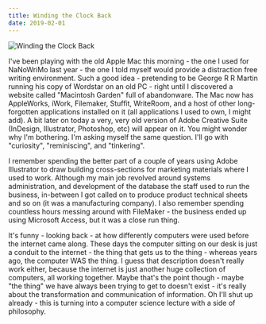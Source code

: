 ```yaml
---
title: Winding the Clock Back
date: 2019-02-01
---
```


![Winding the Clock Back](https://source.unsplash.com/Pll7AP6NFpY/1600x900)

I've been playing with the old Apple Mac this morning - the one I used for NaNoWriMo last year - the one I told myself would provide a distraction free writing environment. Such a good idea - pretending to be George R R Martin running his copy of Wordstar on an old PC - right until I discovered a website called "Macintosh Garden" full of abandonware. The Mac now has AppleWorks, iWork, Filemaker, Stuffit, WriteRoom, and a host of other long-forgotten applications installed on it (all applications I used to own, I might add). A bit later on today a very, very old version of Adobe Creative Suite (InDesign, Illustrator, Photoshop, etc) will appear on it. You might wonder why I'm bothering. I'm asking myself the same question. I'll go with "curiosity", "reminiscing", and "tinkering".

I remember spending the better part of a couple of years using Adobe Illustrator to draw building cross-sections for marketing materials where I used to work. Although my main job revolved around systems administration, and development of the database the staff used to run the business, in-between I got called on to produce product technical sheets and so on (it was a manufacturing company). I also remember spending countless hours messing around with FileMaker - the business ended up using Microsoft Access, but it was a close run thing.

It's funny - looking back - at how differently computers were used before the internet came along. These days the computer sitting on our desk is just a conduit to the internet - the thing that gets us to the thing - whereas years ago, the computer WAS the thing. I guess that description doesn't really work either, because the internet is just another huge collection of computers, all working together. Maybe that's the point though - maybe "the thing" we have always been trying to get to doesn't exist - it's really about the transformation and communication of information. Oh I'll shut up already - this is turning into a computer science lecture with a side of philosophy.